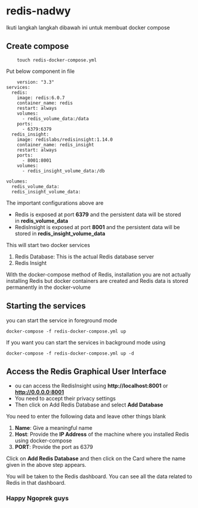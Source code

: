 # redis-nadwy
Ikuti langkah langkah dibawah ini untuk membuat docker compose

## Create compose
```
    touch redis-docker-compose.yml
```

Put below component in file

```
    version: "3.3"
services:
  redis:
    image: redis:6.0.7
    container_name: redis
    restart: always
    volumes:
      - redis_volume_data:/data
    ports:
      - 6379:6379
  redis_insight:
    image: redislabs/redisinsight:1.14.0
    container_name: redis_insight
    restart: always
    ports:
      - 8001:8001
    volumes:
      - redis_insight_volume_data:/db

volumes:
  redis_volume_data:
  redis_insight_volume_data:
```

The important configurations above are

- Redis is exposed at port **6379** and the persistent data will be stored in **redis_volume_data**
- RedisInsight is exposed at port **8001** and the persistent data will be stored in **redis_insight_volume_data**

This will start two docker services

1. Redis Database: This is the actual Redis database server
2. Redis Insight

With the docker-compose method of Redis, installation you are not actually installing Redis but docker containers are created and Redis data is stored permanently in the docker-volume

## Starting the services
you can start the service in foreground mode
```
docker-compose -f redis-docker-compose.yml up
```
If you want you can start the services in background mode using
```
docker-compose -f redis-docker-compose.yml up -d
```
## Access the Redis Graphical User Interface
- ou can access the RedisInsight using **http://localhost:8001** or **http://0.0.0.0:8001**
- You need to accept their privacy settings
- Then click on Add Redis Database and select **Add Database**

You need to enter the following data and leave other things blank

1. **Name**: Give a meaningful name
2. **Host**: Provide the **IP Address** of the machine where you installed Redis using docker-compose
3. **PORT**: Provide the port as 6379

Click on **Add Redis Database** and then click on the Card where the name given in the above step appears.

You will be taken to the Redis dashboard. You can see all the data related to Redis in that dashboard.


### Happy Ngoprek guys